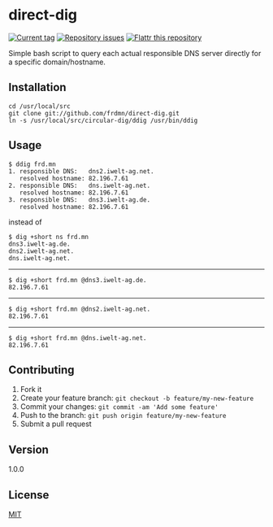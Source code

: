 # direct-dig

[![Current tag](http://img.shields.io/github/tag/frdmn/direct-dig.svg)](https://github.com/frdmn/direct-dig/tags) [![Repository issues](http://issuestats.com/github/frdmn/direct-dig/badge/issue)](http://issuestats.com/github/frdmn/direct-dig) [![Flattr this repository](http://api.flattr.com/button/flattr-badge-large.png)](https://flattr.com/submit/auto?user_id=frdmn&url=https://github.com/frdmn/direct-dig)

Simple bash script to query each actual responsible DNS server directly for a specific domain/hostname.

## Installation

    cd /usr/local/src
    git clone git://github.com/frdmn/direct-dig.git
    ln -s /usr/local/src/circular-dig/ddig /usr/bin/ddig

## Usage

    $ ddig frd.mn
    1. responsible DNS:   dns2.iwelt-ag.net.
       resolved hostname: 82.196.7.61
    2. responsible DNS:   dns.iwelt-ag.net.
       resolved hostname: 82.196.7.61
    3. responsible DNS:   dns3.iwelt-ag.de.
       resolved hostname: 82.196.7.61    

instead of

    $ dig +short ns frd.mn
    dns3.iwelt-ag.de.
    dns2.iwelt-ag.net.
    dns.iwelt-ag.net.

---

    $ dig +short frd.mn @dns3.iwelt-ag.de.
    82.196.7.61

---

    $ dig +short frd.mn @dns2.iwelt-ag.net.
    82.196.7.61

---
    
    $ dig +short frd.mn @dns.iwelt-ag.net.
    82.196.7.61

## Contributing

1. Fork it
2. Create your feature branch: `git checkout -b feature/my-new-feature`
3. Commit your changes: `git commit -am 'Add some feature'`
4. Push to the branch: `git push origin feature/my-new-feature`
5. Submit a pull request

## Version

1.0.0

## License

[MIT](LICENSE)
